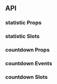 ## API

### statistic Props

<field-table :data="statisticProps"/>

### statistic Slots

<field-table :data="statisticSlots" type="slots"/>

### countdown Props

<field-table :data="countdownProps"/>

### countdown Events

<field-table :data="countdownEvents" type="emits"/>

### countdown Slots

<field-table :data="countdownSlots" type="slots"/>

<script setup>
import { ref } from 'vue';

const statisticProps = ref([
  { name: 'title', desc: '数值显示的标题', type: 'string', value: '-' },
  { name: 'value', desc: '数值显示的值', type: 'number | Date', value: '-' },
  {
    name: 'format',
    desc: '数值显示的格式 dayjs（日期模式使用）',
    type: 'string',
    value: "'HH:mm:ss'",
  },
  { name: 'extra', desc: '额外的显示内容', type: 'string', value: '-' },
  { name: 'start', desc: '是否开始动画', type: 'boolean', value: 'true' },
  {
    name: 'precision',
    desc: '小数保留位数（数字模式使用）',
    type: 'number',
    value: '0',
  },
  {
    name: 'separator',
    desc: '进位分隔符（数字模式使用）',
    type: 'string',
    value: '-',
  },
  {
    name: 'show-group-separator',
    desc: '是否展示进位分隔符（数字模式使用）',
    type: 'boolean',
    value: 'false',
  },
  { name: 'animation', desc: '是否开启动画', type: 'boolean', value: 'false' },
  {
    name: 'animation-duration',
    desc: '动画的过度时间',
    type: 'number',
    value: '2000',
  },
  { name: 'value-from', desc: '动画的起始值', type: 'number', value: '-' },
  {
    name: 'placeholder',
    desc: '提示文字（当 value 为 undefined 时显示）',
    type: 'string',
    value: '-',
  },
  {
    name: 'value-style',
    desc: '自定义显示值的样式',
    type: 'CSSProperties',
    value: '-',
  },
]);

const statisticSlots = ref([
  { name: 'title', desc: '标题' },
  { name: 'prefix', desc: '前缀' },
  { name: 'suffix', desc: '后缀' },
  { name: 'extra', desc: '额外内容' },
]);

const countdownProps = ref([
  { name: 'title', desc: '倒计时的标题', type: 'string', value: '-' },
  {
    name: 'value',
    desc: '倒计时的值',
    type: 'number',
    value: '() => Date.now() + 300000',
  },
  {
    name: 'now',
    desc: '用于修正初始化时间显示不正确',
    type: 'number',
    value: '() => Date.now()',
  },
  {
    name: 'format',
    desc: '倒计时的展示格式 dayjs',
    type: 'string',
    value: "'HH:mm:ss'",
  },
  { name: 'start', desc: '是否开始倒计时', type: 'boolean', value: 'true' },
  {
    name: 'value-style',
    desc: '自定义显示值的样式',
    type: 'CSSProperties',
    value: '-',
  },
]);

const countdownEvents = ref([
  { name: 'finish', desc: '倒计时完成后触发的回调',     type: '-',
    value: '-', },
]);

const countdownSlots = ref([{ name: 'title', desc: '标题',    type: '-',
    value: '-', }]);
</script>
